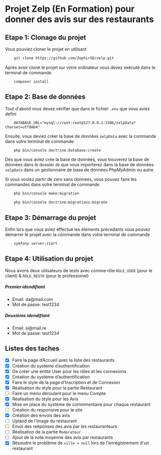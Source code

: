 # Projet Zelp (En Formation) pour donner des avis sur des restaurants

## Etape 1: Clonage du projet

Vous pouviez cloner le projet en utilisant

```sh
    git clone https://github.com/ZephirSD/zelp.git
```

Après avoir cloné le projet sur votre ordinateur vous devez exécuté dans le terminal de commande

```sh
    composer install
```

## Etape 2: Base de données

Tout d'abord vous devez vérifier que dans le fichier `.env` que vous aviez defini

```text
    DATABASE_URL="mysql://root:root@127.0.0.1:3306/zelpData?charset=utf8mb4"
```

Ensuite, vous deviez créer la base de données `zelpData` avec la commande dans votre terminal de commande

```sh
    php bin/console doctrine:database:create
```

Dès que vous aviez crée la base de données, vous trouverez la base de données dans le dossier `db` que vous importerez dans la base de données `zelpData` dans un gestionnaire de base de données PhpMyAdmin ou autre

Si vous voulez partir de zero sans données, vous pouvez faire les commandes dans votre terminal de commande

```sh
    php bin/console make:migration
```

```sh
    php bin/console doctrine:migrations:migrate
```

## Etape 3: Démarrage du projet

Enfin lors que vous aviez effectué les éléments précedants vous pouvez démarrer le projet avec la commande dans votre terminal de commande

```sh
    symfony server:start
```

## Etape 4: Utilisation du projet

Nous avons deux utilsateurs de tests avec comme rôle `ROLE_USER` (pour le client) & `ROLE_RESTO` (pour le professionel)

##### Premier idendifiant

<ul>
    <li>Email: da@mail.com</li>
    <li>Mot de passe: test1234</li>
</ul>

##### Deuxième idendifiant

<ul>
    <li>Email: si@mail.re</li>
    <li>Mot de passe: test1234</li>
</ul>

## Listes des taches

- [x] Faire la page d’Accueil avec la liste des restaurants
- [x] Création du système d’authentification
- [x] De créer une entité User pour les rôles et les connexions
- [x] Création du système d’authentification
- [x] Faire le style de la page d’Inscription et de Connexion
- [x] Réalisation du style pour la partie Restaurant
- [ ] Faire un menu déroulant pour le menu Compte
- [x] Réalisation du style pour les Avis
- [x] Mise en place du système de commmentaire pour chaque restaurant
- [ ] Création du responsive pour le site
- [x] Création des envois des avis
- [ ] Uplaod de l'image du restaurant
- [ ] Envoi des reéponses des avis par les restauranteurs
- [ ] Réalisation de la partie `Moderateur`
- [ ] Ajout de la note moyenne des avis par restaurants
- [x] Résoudre le problème de `ville = null` lors de l'enregistrement d'un restaurant
